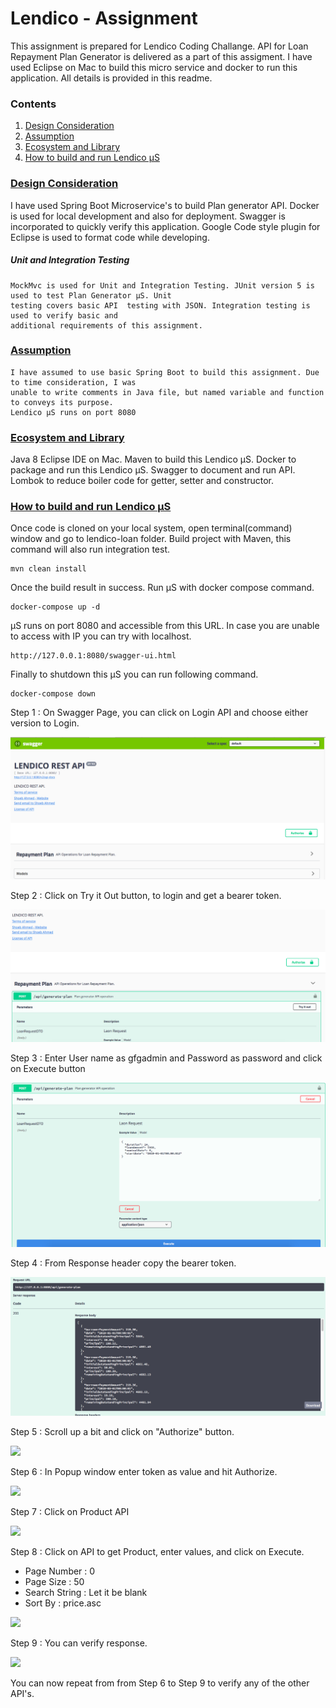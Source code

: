 # Lendico - Assignment

This assignment is prepared for Lendico Coding Challange. API for Loan Repayment Plan Generator is delivered as a part of this assigment. I have used Eclipse on Mac to build this micro service and docker to run this application. All details is provided in this readme.

### Contents
  1. [Design Consideration](#design-consideration)
  2. [Assumption](#assumption)
  3. [Ecosystem and Library](#ecosystem-and-library) 
  4. [How to build and run Lendico μS](#ecosystem-and-library)
 

### [Design Consideration](#design-consideration)
  I have used Spring Boot Microservice's to build Plan generator API. Docker is used for local development and also for deployment. Swagger is incorporated to quickly verify this application. Google Code style plugin for Eclipse is used to format code while developing.

  ##### Unit and Integration Testing
    MockMvc is used for Unit and Integration Testing. JUnit version 5 is used to test Plan Generator μS. Unit 
    testing covers basic API  testing with JSON. Integration testing is used to verify basic and 
    additional requirements of this assignment.

### [Assumption](#assumption)
    I have assumed to use basic Spring Boot to build this assignment. Due to time consideration, I was 
    unable to write comments in Java file, but named variable and function to conveys its purpose. 
    Lendico μS runs on port 8080

### [Ecosystem and Library](#ecosystem-and-library)
  Java 8
  Eclipse IDE on Mac.
  Maven to build this Lendico μS.
  Docker to package and run this Lendico μS.
  Swagger to document and run API.
  Lombok to reduce boiler code for getter, setter and constructor.

### [How to build and run Lendico μS](#ecosystem-and-library)
  
  Once code is cloned on your local system, open terminal(command) window and go to lendico-loan
  folder. Build project with Maven, this command will also run integration test.
    
    mvn clean install
  
  Once the build result in success. Run μS with docker compose command.
  
    docker-compose up -d
  
  μS runs on port 8080 and accessible from this URL. In case you are unable to access with IP you can 
  try with localhost. 
  
    http://127.0.0.1:8080/swagger-ui.html
   
 Finally to shutdown this μS you can run following command.	
	
    docker-compose down
    
Step 1 : On Swagger Page, you can click on Login API and choose either version to Login. 

![](img/step-1.png)

Step 2 : Click on Try it Out button, to login and get a bearer token.

![](img/step-2.png)

Step 3 : Enter User name as gfgadmin and Password as password and click on Execute button

![](img/step-3.png)

Step 4 : From Response header copy the bearer token.

![](img/step-4.png)

Step 5 : Scroll up a bit and click on "Authorize" button. 

![](img/step-5.png)

Step 6 : In Popup window enter token as value and hit Authorize. 

![](img/step-6.png)

Step 7 : Click on Product API

![](img/step-7.png)

Step 8 : Click on API to get Product, enter values, and click on Execute.
   * Page Number : 0
   * Page Size   : 50
   * Search String : Let it be blank
   * Sort By : price.asc

![](img/step-8.png)

Step 9 : You can verify response.

![](img/step-9.png)

You can now repeat from from Step 6 to Step 9 to verify any of the other API's.
